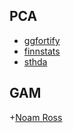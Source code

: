 ## PCA

  + [ggfortify](https://cran.r-project.org/web/packages/ggfortify/vignettes/plot_pca.html)
  + [finnstats](https://finnstats.com/index.php/2021/05/07/pca/)
  + [sthda](http://www.sthda.com/english/articles/31-principal-component-methods-in-r-practical-guide/118-principal-component-analysis-in-r-prcomp-vs-princomp/)
  
## GAM

  +[Noam Ross](https://noamross.github.io/gams-in-r-course/)

